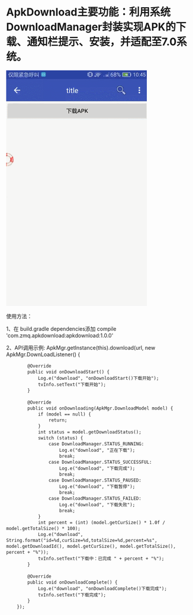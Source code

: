 # ApkDownload主要功能：利用系统DownloadManager封装实现APK的下载、通知栏提示、安装，并适配至7.0系统。

![首页](apkdownload.gif)

使用方法：

1、在 build.gradle dependencies添加
compile 'com.zmq.apkdownload:apkdownload:1.0.0'

2、API调用示例:
ApkMgr.getInstance(this).download(url, new ApkMgr.DownLoadListener() {

            @Override
            public void onDownloadStart() {
                Log.e("download", "onDownloadStart()下载开始");
                tvInfo.setText("下载开始");
            }

            @Override
            public void onDownloading(ApkMgr.DownloadModel model) {
                if (model == null) {
                    return;
                }
                int status = model.getDownloadStatus();
                switch (status) {
                    case DownloadManager.STATUS_RUNNING:
                        Log.e("download", "正在下载");
                        break;
                    case DownloadManager.STATUS_SUCCESSFUL:
                        Log.e("download", "下载完成");
                        break;
                    case DownloadManager.STATUS_PAUSED:
                        Log.e("download", "下载暂停");
                        break;
                    case DownloadManager.STATUS_FAILED:
                        Log.e("download", "下载失败");
                        break;
                }
                int percent = (int) (model.getCurSize() * 1.0f / model.getTotalSize() * 100);
                Log.e("download", String.format("id=%d,curSize=%d,totalSize=%d,percent=%s", model.getDownloadId(), model.getCurSize(), model.getTotalSize(), percent + "%"));
                tvInfo.setText("下载中：已完成 " + percent + "%");
            }

            @Override
            public void onDownloadComplete() {
                Log.e("download", "onDownloadComplete()下载完成");
                tvInfo.setText("下载完成");
            }
        });
